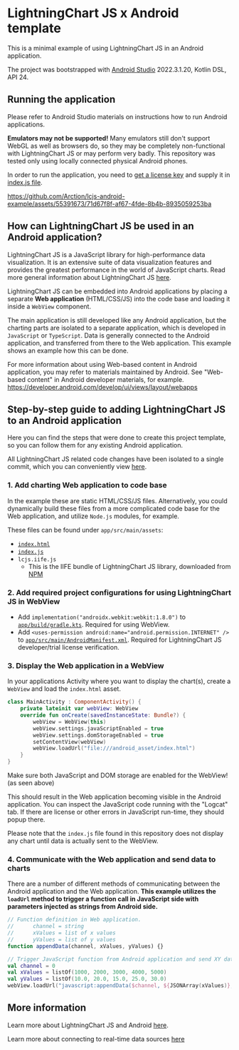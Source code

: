 # LightningChart JS x Android template

This is a minimal example of using LightningChart JS in an Android application.

The project was bootstrapped with [Android Studio](https://developer.android.com/studio) 2022.3.1.20, Kotlin DSL, API 24.

## Running the application

Please refer to Android Studio materials on instructions how to run Android applications.

**Emulators may not be supported!** Many emulators still don't support WebGL as well as browsers do, so they may be completely non-functional with LightningChart JS or may perform very badly.
This repository was tested only using locally connected physical Android phones.

In order to run the application, you need to [get a license key](https://lightningchart.com/js-charts/#license-key) and supply it in [index.js file](https://github.com/Arction/lcjs-android-example/blob/master/app/src/main/assets/index.js).

https://github.com/Arction/lcjs-android-example/assets/55391673/71d67f8f-af67-4fde-8b4b-8935059253ba

## How can LightningChart JS be used in an Android application?

LightningChart JS is a JavaScript library for high-performance data visualization.
It is an extensive suite of data visualization features and provides the greatest performance in the world of JavaScript charts. Read more general information about LightningChart JS [here](https://lightningchart.com/js-charts/docs/).

LightningChart JS can be embedded into Android applications by placing a separate **Web application** (HTML/CSS/JS) into the code base and loading it inside a `WebView` component.

The main application is still developed like any Android application, but the charting parts are isolated to a separate application, which is developed in `JavaScript` or `TypeScript`. Data is generally connected to the Android application, and transferred from there to the Web application. This example shows an example how this can be done.

For more information about using Web-based content in Android application, you may refer to materials maintained by Android.
See "Web-based content" in Android developer materials, for example. https://developer.android.com/develop/ui/views/layout/webapps

## Step-by-step guide to adding LightningChart JS to an Android application

Here you can find the steps that were done to create this project template, so you can follow them for any existing Android application.

All LightningChart JS related code changes have been isolated to a single commit, which you can conveniently view [here](https://github.com/Arction/lcjs-android-example/commit/c84cc6570f81edb766531998d94f4002684b5528).

### 1. Add charting Web application to code base

In the example these are static HTML/CSS/JS files.
Alternatively, you could dynamically build these files from a more complicated code base for the Web application, and utilize `Node.js` modules, for example.

These files can be found under `app/src/main/assets`:

- [`index.html`](https://github.com/Arction/lcjs-android-example/blob/master/app/src/main/assets/index.html)
- [`index.js`](https://github.com/Arction/lcjs-android-example/blob/master/app/src/main/assets/index.js)
- `lcjs.iife.js`
  - This is the IIFE bundle of LightningChart JS library, downloaded from [NPM](https://www.npmjs.com/package/@arction/lcjs?activeTab=code)

### 2. Add required project configurations for using LightningChart JS in WebView

- Add `implementation("androidx.webkit:webkit:1.8.0")` to [`app/build/gradle.kts`](https://github.com/Arction/lcjs-android-example/blob/master/app/build.gradle.kts). Required for using WebView.
- Add `<uses-permission android:name="android.permission.INTERNET" />` to [`app/src/main/AndroidManifest.xml`](https://github.com/Arction/lcjs-android-example/blob/master/app/src/main/AndroidManifest.xml). Required for LightningChart JS developer/trial license verification.

### 3. Display the Web application in a WebView

In your applications Activity where you want to display the chart(s), create a `WebView` and load the `index.html` asset.

```kotlin
class MainActivity : ComponentActivity() {
    private lateinit var webView: WebView
    override fun onCreate(savedInstanceState: Bundle?) {
        webView = WebView(this)
        webView.settings.javaScriptEnabled = true
        webView.settings.domStorageEnabled = true
        setContentView(webView)
        webView.loadUrl("file:///android_asset/index.html")
    }
}
```

Make sure both JavaScript and DOM storage are enabled for the WebView! (as seen above)

This should result in the Web application becoming visible in the Android application.
You can inspect the JavaScript code running with the "Logcat" tab. If there are license or other errors in JavaScript run-time, they should popup there.

Please note that the `index.js` file found in this repository does not display any chart until data is actually sent to the WebView.

### 4. Communicate with the Web application and send data to charts

There are a number of different methods of communicating between the Android application and the Web application.
**This example utilizes the `loadUrl` method to trigger a function call in JavaScript side with parameters injected as strings from Android side.**

```js
// Function definition in Web application.
//      channel = string
//      xValues = list of x values
//      yValues = list of y values
function appendData(channel, xValues, yValues) {}
```

```kotlin
// Trigger JavaScript function from Android application and send XY data points over as parameters.
val channel = 0
val xValues = listOf(1000, 2000, 3000, 4000, 5000)
val yValues = listOf(10.0, 20.0, 15.0, 25.0, 30.0)
webView.loadUrl("javascript:appendData($channel, ${JSONArray(xValues)}, ${JSONArray(yValues)})")
```

## More information

Learn more about LightningChart JS and Android [here](https://lightningchart.com/js-charts/docs/frameworks/android/).

Learn more about connecting to real-time data sources [here](https://lightningchart.com/js-charts/docs/basic-topics/real-time-data/)
